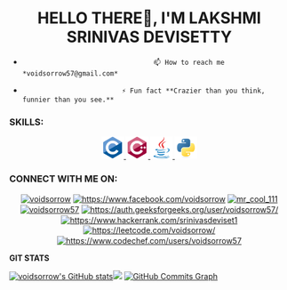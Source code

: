 <h1 align="center">HELLO THERE👋, I'M LAKSHMI SRINIVAS DEVISETTY</h1>



-                                      📫 How to reach me *voidsorrow57@gmail.com*

-                              ⚡ Fun fact **Crazier than you think, funnier than you see.**



<h3 align="left">SKILLS:</h3>
<p align="middle"> 
 <a href="https://www.cprogramming.com/" target="_blank" rel="noreferrer"> <img src="https://raw.githubusercontent.com/devicons/devicon/master/icons/c/c-original.svg" alt="c" width="40" height="40"/> </a>
 <a href="https://www.w3schools.com/cpp/" target="_blank" rel="noreferrer"> <img src="https://raw.githubusercontent.com/devicons/devicon/master/icons/cplusplus/cplusplus-original.svg" alt="cplusplus" width="40" height="40"/> </a>
 <a href="https://www.java.com" target="_blank" rel="noreferrer"> <img src="https://raw.githubusercontent.com/devicons/devicon/master/icons/java/java-original.svg" alt="java" width="40" height="40"/> </a>
 <a href="https://www.python.org" target="_blank" rel="noreferrer"> <img src="https://raw.githubusercontent.com/devicons/devicon/master/icons/python/python-original.svg" alt="python" width="40" height="40"/> </a> </p>
 
 

<h3 align="left">CONNECT WITH ME ON:</h3>
<p align="middle">
<a href="https://linkedin.com/in/voidsorrow" target="blank"><img align="center" src="https://raw.githubusercontent.com/rahuldkjain/github-profile-readme-generator/master/src/images/icons/Social/linked-in-alt.svg" alt="voidsorrow" height="30" width="40" /></a>
<a href="https://fb.com/https://www.facebook.com/voidsorrow" target="blank"><img align="center" src="https://raw.githubusercontent.com/rahuldkjain/github-profile-readme-generator/master/src/images/icons/Social/facebook.svg" alt="https://www.facebook.com/voidsorrow" height="30" width="40" /></a>
<a href="https://twitter.com/mr_cool_111" target="blank"><img align="center" src="https://raw.githubusercontent.com/rahuldkjain/github-profile-readme-generator/master/src/images/icons/Social/twitter.svg" alt="mr_cool_111" height="30" width="40" /></a>
<a href="https://instagram.com/voidsorrow57" target="blank"><img align="center" src="https://raw.githubusercontent.com/rahuldkjain/github-profile-readme-generator/master/src/images/icons/Social/instagram.svg" alt="voidsorrow57" height="30" width="40" /></a>
 <a href="https://auth.geeksforgeeks.org/user/https://auth.geeksforgeeks.org/user/voidsorrow57/" target="blank"><img align="center" src="https://raw.githubusercontent.com/rahuldkjain/github-profile-readme-generator/master/src/images/icons/Social/geeks-for-geeks.svg" alt="https://auth.geeksforgeeks.org/user/voidsorrow57/" height="30" width="40" /></a>
<a href="https://www.hackerrank.com/https://www.hackerrank.com/srinivasdeviset1" target="blank"><img align="center" src="https://raw.githubusercontent.com/rahuldkjain/github-profile-readme-generator/master/src/images/icons/Social/hackerrank.svg" alt="https://www.hackerrank.com/srinivasdeviset1" height="30" width="40" /></a>
<a href="https://www.leetcode.com/https://leetcode.com/voidsorrow/" target="blank"><img align="center" src="https://raw.githubusercontent.com/rahuldkjain/github-profile-readme-generator/master/src/images/icons/Social/leet-code.svg" alt="https://leetcode.com/voidsorrow/" height="30" width="40" /></a>
<a href="https://www.codechef.com/users/https://www.codechef.com/users/voidsorrow57" target="blank"><img align="center" src="https://cdn.jsdelivr.net/npm/simple-icons@3.1.0/icons/codechef.svg" alt="https://www.codechef.com/users/voidsorrow57" height="30" width="40" /></a>
</p>



<b>GIT STATS</b>

<a href="http://www.github.com/voidsorrow"><img src="https://github-readme-stats.vercel.app/api?username=voidsorrow&show_icons=true&hide=&count_private=true&title_color=64748b&text_color=ffffff&icon_color=444e59&bg_color=1c1917&hide_border=true&show_icons=true" alt="voidsorrow's GitHub stats" /></a><a href="http://www.github.com/voidsorrow"><img src="https://github-readme-streak-stats.herokuapp.com/?user=voidsorrow&stroke=ffffff&background=1c1917&ring=64748b&fire=64748b&currStreakNum=ffffff&currStreakLabel=64748b&sideNums=ffffff&sideLabels=ffffff&dates=ffffff&hide_border=true" /></a>
<a href="http://www.github.com/voidsorrow"><img src="https://activity-graph.herokuapp.com/graph?username=voidsorrow&bg_color=1c1917&color=ffffff&line=444e59&point=ffffff&area_color=1c1917&area=true&hide_border=true&custom_title=GitHub%20Commits%20Graph" alt="GitHub Commits Graph" /></a>
